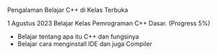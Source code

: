 Pengalaman Belajar C++ di Kelas Terbuka

1 Agustus 2023
Belajar Kelas Pemrograman C++ Dasar. (Progress 5%)
* Belajar tentang apa itu C++ dan fungsinya
* Belajar cara menginstall IDE dan juga Compiler
